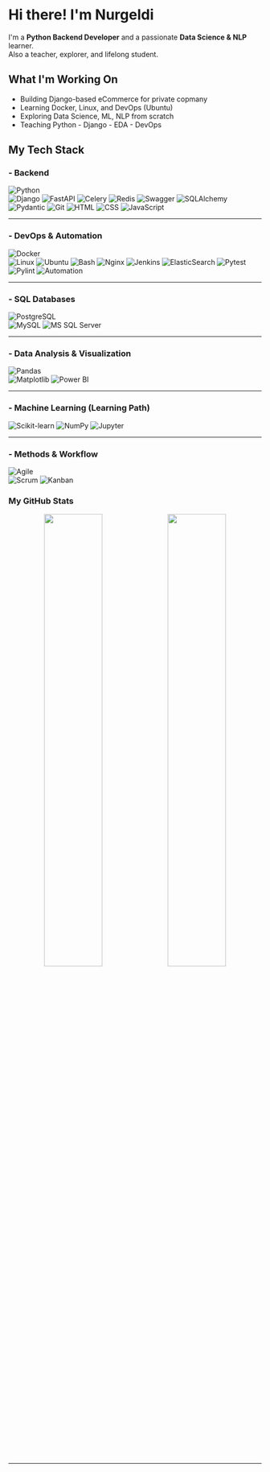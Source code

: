 #  Hi there! I'm Nurgeldi

I'm a **Python Backend Developer** and a passionate **Data Science & NLP** learner.  
Also a teacher, explorer, and lifelong student.

##  What I'm Working On

-  Building Django-based eCommerce for private copmany
-  Learning Docker, Linux, and DevOps (Ubuntu)
-  Exploring Data Science, ML, NLP from scratch
-  Teaching Python - Django - EDA - DevOps


##  My Tech Stack

### - Backend
![Python](https://img.shields.io/badge/-Python-3776AB?logo=python&logoColor=white)  
![Django](https://img.shields.io/badge/-Django-092E20?logo=django&logoColor=white)
![FastAPI](https://img.shields.io/badge/-FastAPI-009688?logo=fastapi&logoColor=white)
![Celery](https://img.shields.io/badge/-Celery-37814A?logo=celery&logoColor=white)
![Redis](https://img.shields.io/badge/-Redis-DC382D?logo=redis&logoColor=white)
![Swagger](https://img.shields.io/badge/-Swagger-85EA2D?logo=swagger&logoColor=black)
![SQLAlchemy](https://img.shields.io/badge/-SQLAlchemy-464646?logo=sqlalchemy&logoColor=white)
![Pydantic](https://img.shields.io/badge/-Pydantic-464646?logo=pydantic&logoColor=black)
![Git](https://img.shields.io/badge/-Git-F05032?logo=git&logoColor=white)
![HTML](https://img.shields.io/badge/-HTML5-E34F26?logo=html5&logoColor=white)
![CSS](https://img.shields.io/badge/-CSS3-1572B6?logo=css3&logoColor=white)
![JavaScript](https://img.shields.io/badge/-JavaScript-F7DF1E?logo=javascript&logoColor=black)

---
### - DevOps & Automation
![Docker](https://img.shields.io/badge/-Docker-2496ED?logo=docker&logoColor=white)  
![Linux](https://img.shields.io/badge/-Linux-FCC624?logo=linux&logoColor=black)
![Ubuntu](https://img.shields.io/badge/-Ubuntu-E95420?logo=ubuntu&logoColor=white)
![Bash](https://img.shields.io/badge/-Bash-4EAA25?logo=gnubash&logoColor=white)
![Nginx](https://img.shields.io/badge/-Nginx-009639?logo=nginx&logoColor=white)
![Jenkins](https://img.shields.io/badge/-Jenkins-D24939?logo=jenkins&logoColor=white)
![ElasticSearch](https://img.shields.io/badge/-Elasticsearch-005571?logo=elasticsearch&logoColor=white)
![Pytest](https://img.shields.io/badge/-Pytest-0A9EDC?logo=pytest&logoColor=white)
![Pylint](https://img.shields.io/badge/-Pylint-FF4088?logo=python&logoColor=white)
![Automation](https://img.shields.io/badge/-Python%20Automation-3776AB?logo=python&logoColor=white)

---
### - SQL Databases
![PostgreSQL](https://img.shields.io/badge/-PostgreSQL-336791?logo=postgresql&logoColor=white)  
![MySQL](https://img.shields.io/badge/-MySQL-4479A1?logo=mysql&logoColor=white)
![MS SQL Server](https://img.shields.io/badge/-MS%20SQL%20Server-CC2927?logo=microsoftsqlserver&logoColor=white)

---
### - Data Analysis & Visualization
![Pandas](https://img.shields.io/badge/-Pandas-150458?logo=pandas&logoColor=white)  
![Matplotlib](https://img.shields.io/badge/-Matplotlib-11557C?logo=python&logoColor=white)
![Power BI](https://img.shields.io/badge/-Power%20BI-F2C811?logo=powerbi&logoColor=black)

---
### - Machine Learning (Learning Path)
![Scikit-learn](https://img.shields.io/badge/-Scikit--learn-F7931E?logo=scikit-learn&logoColor=white)
![NumPy](https://img.shields.io/badge/-NumPy-013243?logo=numpy&logoColor=white)
![Jupyter](https://img.shields.io/badge/-Jupyter-F37626?logo=jupyter&logoColor=white)

---
### - Methods & Workflow
![Agile](https://img.shields.io/badge/-Agile-0052CC?logo=jira&logoColor=white)  
![Scrum](https://img.shields.io/badge/-Scrum-14213D?logo=trello&logoColor=white)
![Kanban](https://img.shields.io/badge/-Kanban-4C4C6D?logo=trello&logoColor=white)


### My GitHub Stats

<p align="center">
  <img width="48%" src="https://github-readme-stats.vercel.app/api?username=nurgelli&show_icons=true&theme=tokyonight" />
  <img width="48%" src="https://github-readme-stats.vercel.app/api/top-langs/?username=nurgelli&layout=compact&theme=tokyonight" />
</p>

---
